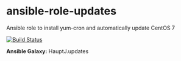 # ansible-role-updates
Ansible role to install yum-cron and automatically update CentOS 7

[![Build Status](https://travis-ci.org/HauptJ/ansible-role-updates.svg?branch=master)](https://travis-ci.org/HauptJ/ansible-role-updates)

**Ansible Galaxy:** HauptJ.updates
